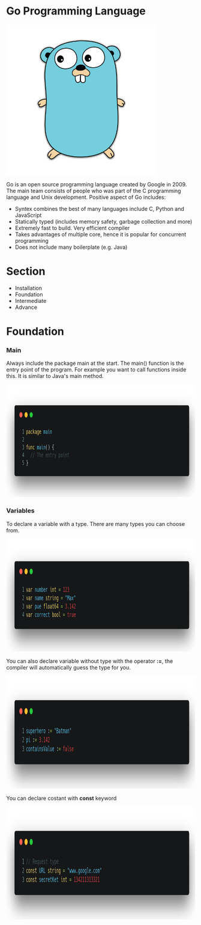# Go Programming Language

<img src="https://github.com/LivHackSoc/Workshop/blob/master/go/resource/images/mascot.png" height="400px">

Go is an open source programming language created by Google in 2009. The main team consists of people who was part of the C programming language and Unix development. Positive aspect of Go includes:

* Syntex combines the best of many languages include C, Python and JavaScript
* Statically typed (includes memory safety, garbage collection and more)
* Extremely fast to build. Very efficient compiler
* Takes advantages of multiple core, hence it is popular for concurrent programming
* Does not include many boilerplate (e.g. Java)

# Section 

* Installation
* Foundation
* Intermediate 
* Advance

# Foundation

### Main

Always include the package main at the start. The main() function is the entry point of the program. For example you want to call functions inside this. It is similar to Java's main method. 

<img src="https://github.com/LivHackSoc/Workshop/blob/master/go/resource/images/screenshots/f1.png" height="300px">

### Variables 

To declare a variable with a type. There are many types you can choose from.

<img src="https://raw.githubusercontent.com/LivHackSoc/Workshop/master/go/resource/images/screenshots/f2.png" height="300px">

You can also declare variable without type with the operator __:=__, the compiler will automatically guess the type for you.

<img src="https://github.com/LivHackSoc/Workshop/blob/master/go/resource/images/screenshots/f3.png" height="300px">

You can declare costant with **const** keyword

<img src="https://github.com/LivHackSoc/Workshop/blob/master/go/resource/images/screenshots/f4.png" height="300px">



